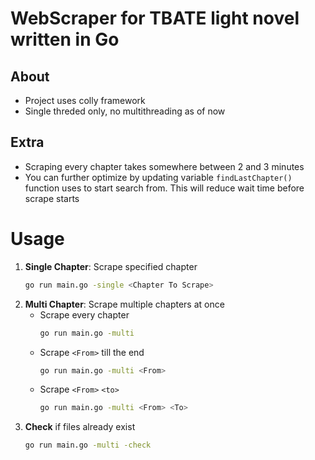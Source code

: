 # WebScraper for TBATE light novel written in Go
## About
* Project uses colly framework
* Single threded only, no multithreading as of now
## Extra
* Scraping every chapter takes somewhere between 2 and 3 minutes
* You can further optimize by updating variable `findLastChapter()` function uses to start search from. This will reduce wait time before scrape starts
# Usage
1. **Single Chapter**: Scrape specified chapter
    ```bash
    go run main.go -single <Chapter To Scrape>
    ```
2. **Multi Chapter**: Scrape multiple chapters at once 
    * Scrape every chapter
        ```bash
        go run main.go -multi
        ```
    * Scrape `<From>` till the end
        ```bash
        go run main.go -multi <From>
        ```
    * Scrape `<From>` `<to>`
        ```bash
        go run main.go -multi <From> <To>
        ```
3. **Check** if files already exist
    ```bash
    go run main.go -multi -check
    ```
